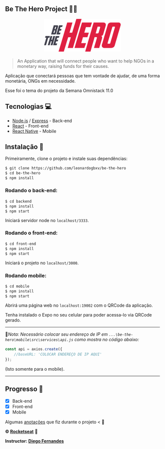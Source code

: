 ## Be The Hero Project 🦸‍♂️

<h4 align="center">
<img src="mobile/src/assets/logo@3x.png" width="250px" />
</h4>

> An Application that will connect people who want to help NGOs in a monetary way, raising funds for their causes.

Aplicação que conectará pessoas que tem vontade de ajudar, de uma forma monetária, ONGs em necessidade.

Esse foi o tema do projeto da Semana Omnistack 11.0

## Tecnologias 💻
- [Node.js](https://nodejs.org/en/) / [Express](https://expressjs.com/) - Back-end
- [React](https://reactjs.org/) - Front-end
- [React Native](https://reactnative.dev/) - Mobile

## Instalação 🔧
Primeiramente, clone o projeto e instale suas dependências:

```
$ git clone https://github.com/leonardogbxv/be-the-hero
$ cd be-the-hero
$ npm install
```

### Rodando o back-end:

```
$ cd backend
$ npm install
$ npm start
```

Iniciará servidor node no ```localhost/3333```.

### Rodando o front-end:

```
$ cd front-end
$ npm install
$ npm start
```

Iniciará o projeto no ```localhost/3000```.

### Rodando mobile:

```
$ cd mobile
$ npm install
$ npm start
```

Abrirá uma página web no ```localhost:19002``` com o QRCode da aplicação.

Tenha instalado o Expo no seu celular para poder acessa-lo via QRCode gerado.

_______
📍*Nota: Necessário colocar seu endereço de IP em ```...\be-the-hero\mobile\src\services\api.js``` como mostra no código abaixo:*
```javascript
const api = axios.create({
    //baseURL: 'COLOCAR ENDEREÇO DE IP AQUI'
});
```
(Isto somente para o mobile).
_______

## Progresso 🎢

- [x] Back-end
- [x] Front-end
- [x] Mobile

Algumas [anotações](https://www.notion.so/Semana-Omnistack-11-0-5cf854fa329348b0a7ab59c82550adef) que fiz durante o projeto < 📃 

**&copy; [Rocketseat](https://rocketseat.com.br/)** 🚀

**Instructor: [Diego Fernandes](https://github.com/diego3g)** 
